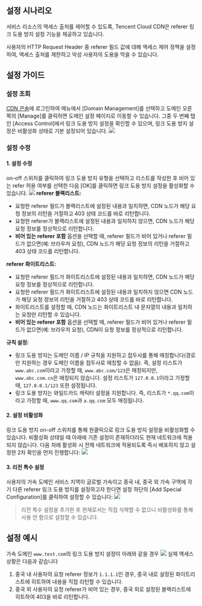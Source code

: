 ## 설정 시나리오
서비스 리소스의 액세스 출처를 제어할 수 있도록, Tencent Cloud CDN은 referer 링크 도용 방지 설정 기능을 제공하고 있습니다.

사용자의 HTTP Request Header 중 referer 필드 값에 대해 액세스 제어 정책을 설정하여, 액세스 출처를 제한하고 악성 사용자의 도용을 막을 수 있습니다.

## 설정 가이드
### 설정 조회
[CDN 콘솔](https://console.cloud.tencent.com/cdn)에 로그인하여 메뉴에서 [Domain Management]를 선택하고 도메인 오른쪽의 [Manage]를 클릭하면 도메인 설정 페이지로 이동할 수 있습니다. 그중 두 번째 탭인 [Access Control]에서 링크 도용 방지 설정을 확인할 수 있으며, 링크 도용 방지 설정은 비활성화 상태로 기본 설정되어 있습니다.
![](https://main.qcloudimg.com/raw/8e59f293e9b2c5023094bd23ecc5242c.png)

### 설정 수정
#### 1. 설정 수정
on-off 스위치를 클릭하여 링크 도용 방지 유형을 선택하고 리스트를 작성한 후 비어 있는 refer 허용 여부를 선택한 다음 [OK]를 클릭하면 링크 도용 방지 설정을 활성화할 수 있습니다.
![](https://main.qcloudimg.com/raw/a8fadec0fb388be40e3b3c6253c27fc4.png)
**referer 블랙리스트:**
- 요청한 referer 필드가 블랙리스트에 설정된 내용과 일치하면, CDN 노드가 해당 요청 정보의 리턴을 거절하고 403 상태 코드를 바로 리턴합니다.
- 요청한 referer가 블랙리스트에 설정된 내용과 일치하지 않으면, CDN 노드가 해당 요청 정보를 정상적으로 리턴합니다.
- **비어 있는 referer 포함** 옵션을 선택할 때, referer 필드가 비어 있거나 referer 필드가 없으면(예: 브라우저 요청), CDN 노드가 해당 요청 정보의 리턴을 거절하고 403 상태 코드를 리턴합니다.

**referer 화이트리스트:**
- 요청한 referer 필드가 화이트리스트에 설정된 내용과 일치하면, CDN 노드가 해당 요청 정보를 정상적으로 리턴합니다.
- 요청한 referer 필드가 화이트리스트에 설정된 내용과 일치하지 않으면 CDN 노드가 해당 요청 정보의 리턴을 거절하고 403 상태 코드를 바로 리턴합니다.
- 화이트리스트를 설정할 때, CDN 노드는 화이트리스트 내 문자열의 내용과 일치하는 요청만 리턴할 수 있습니다.
- **비어 있는 referer 포함** 옵션을 선택할 때, referer 필드가 비어 있거나 referer 필드가 없으면(예: 브라우저 요청), CDN이 요청 정보를 정상적으로 리턴합니다.

**규칙 설정:**
+ 링크 도용 방지는 도메인 이름 / IP 규칙을 지원하고 접두사를 통해 매칭합니다(경로만 지원하는 경우 도메인 이름을 접두사로 매칭할 수 없음). 즉, 설정 리스트가 `www.abc.com`이라고 가정할 때, `www.abc.com/123`은 매칭되지만, `www.abc.com.cn`은 매칭되지 않습니다. 설정 리스트가 `127.0.0.1`이라고 가정할 때, `127.0.0.1/123` 또한 설정됩니다.
+ 링크 도용 방지는 와일드카드 캐릭터 설정을 지원합니다. 즉, 리스트가 `*.qq.com`이라고 가정할 때, `www.qq.com`과 `a.qq.com` 모두 매칭됩니다.

#### 2. 설정 비활성화
링크 도용 방지 on-off 스위치를 통해 원클릭으로 링크 도용 방지 설정을 비활성화할 수 있습니다. 비활성화 상태일 때 아래에 기존 설정이 존재하더라도 현재 네트워크에 적용되지 않습니다. 다음 차례 활성화 시 전체 네트워크에 적용되도록 즉시 배포하지 않고 설정한 2차 확인을 먼저 진행합니다:
![](https://main.qcloudimg.com/raw/c2ce6f4cb7f7852e5751f6118469c2d6.png)

#### 3. 리전 특수 설정
사용자의 가속 도메인 서비스 지역이 글로벌 가속이고 중국 내, 중국 외 가속 구역에 각기 다른 referer 링크 도용 방지를 설정하고자 한다면 설정 하단의 [Add Special Configuration]를 클릭하여 설정할 수 있습니다:
![](https://main.qcloudimg.com/raw/71a4f6e404fec9d84056a46abda5e6fb.png)

>리전 특수 설정을 추가한 후 현재로서는 직접 삭제할 수 없으니 비활성화를 통해 사용 안 함으로 설정할 수 있습니다.

## 설정 예시

가속 도메인 `www.test.com`의 링크 도용 방지 설정이 아래와 같을 경우
![](https://main.qcloudimg.com/raw/1b32c584506929d4229eb1c534c00a07.png)
실제 액세스 상황은 다음과 같습니다
1. 중국 내 사용자의 요청 referer 정보가 `1.1.1.1`인 경우, 중국 내로 설정된 화이트리스트에 히트하여 내용을 직접 리턴할 수 있습니다.
2. 중국 외 사용자의 요청 referer가 비어 있는 경우, 중국 외로 설정된 블랙리스트에 히트하여 403을 바로 리턴합니다.

